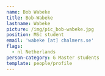 ```yaml
---
name: Bob Wabeke
title: Bob-Wabeke
lastname: Wabeke
picture: /img/pic_bob-wabeke.jpg
position: MSc student
email: 'wabeke [at] chalmers.se'
flags:
  - nl Netherlands
person-category: G Master students
template: people/profile
---
```


